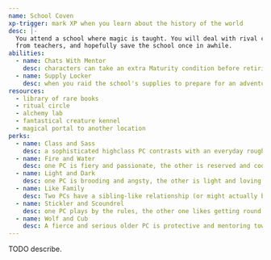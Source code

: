 ```yaml
---
name: School Coven
xp-trigger: mark XP when you learn about the history of the world
desc: |-
  You attend a school where magic is taught. You will deal with rival classmates, put up with guff
  from teachers, and hopefully save the school once in awhile.
abilities:
  - name: Chats With Mentor
    desc: characters can take an extra Maturity condition before retiring
  - name: Supply Locker
    desc: when you raid the school's supplies to prepare for an adventure, take +1d on the engagement roll and tick 1 point of Scrutiny.
resources:
  - library of rare books
  - ritual circle
  - alchemy lab
  - fantastical creature kennel
  - magical portal to another location
perks:
  - name: Class and Sass
    desc: a sophisticated high­class PC contrasts with an everyday rough­-and-­ready PC
  - name: Fire and Water
    desc: one PC is fiery and passionate, the other is reserved and cool
  - name: Light and Dark
    desc: one PC is brooding and angsty, the other is light and loving
  - name: Like Family
    desc: Two PCs have a sibling­-like relationship (or might actually be related)
  - name: Stickler and Scoundrel
    desc: one PC plays by the rules, the other one likes getting round them
  - name: Wolf and Cub
    desc: A fierce and serious older PC is protective and mentoring toward an innocent or cheerful younger PC
---
```


TODO describe.